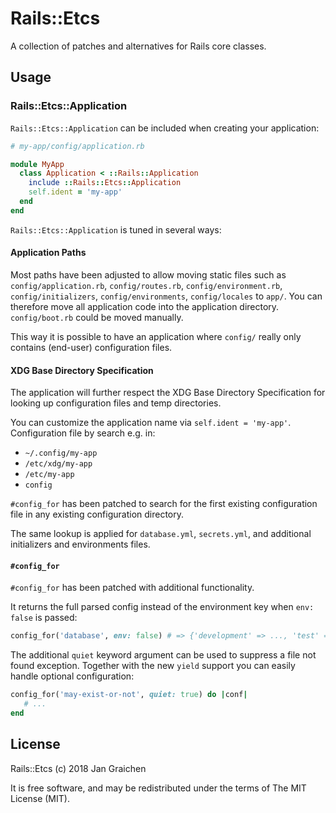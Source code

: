 # Rails::Etcs

A collection of patches and alternatives for Rails core classes.

## Usage

### Rails::Etcs::Application

`Rails::Etcs::Application` can be included when creating your application:

```ruby
# my-app/config/application.rb

module MyApp
  class Application < ::Rails::Application
    include ::Rails::Etcs::Application
    self.ident = 'my-app'
  end
end
```

`Rails::Etcs::Application` is tuned in several ways:

#### Application Paths

Most paths have been adjusted to allow moving static files such as `config/application.rb`, `config/routes.rb`, `config/environment.rb`, `config/initializers`, `config/environments`, `config/locales` to `app/`. You can therefore move all application code into the application directory. `config/boot.rb` could be moved manually.

This way it is possible to have an application where `config/` really only contains (end-user) configuration files.

#### XDG Base Directory Specification

The application will further respect the XDG Base Directory Specification for looking up configuration files and temp directories.

You can customize the application name via `self.ident = 'my-app'`. Configuration file by search e.g. in:

* `~/.config/my-app`
* `/etc/xdg/my-app`
* `/etc/my-app`
* `config`

`#config_for` has been patched to search for the first existing configuration file in any existing configuration directory.

The same lookup is applied for `database.yml`, `secrets.yml`, and additional
initializers and environments files.

#### `#config_for`

`#config_for` has been patched with additional functionality.

It returns the full parsed config instead of the environment key when `env: false` is passed:

```ruby
config_for('database', env: false) # => {'development' => ..., 'test' => ..., ...}
```

The additional `quiet` keyword argument can be used to suppress a file not found exception. Together with the new `yield` support you can easily handle optional configuration:

```ruby
config_for('may-exist-or-not', quiet: true) do |conf|
   # ...
end
```

## License

Rails::Etcs (c) 2018 Jan Graichen

It is free software, and may be redistributed under the terms of The MIT License (MIT).
